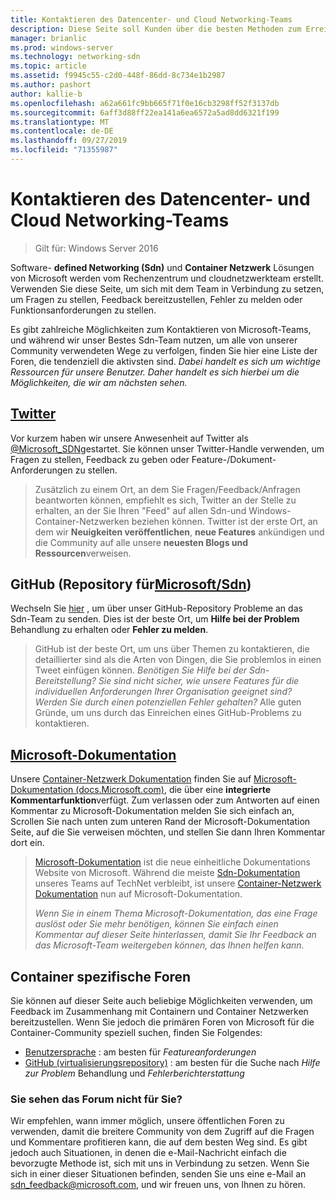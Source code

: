 ```yaml
---
title: Kontaktieren des Datencenter- und Cloud Networking-Teams
description: Diese Seite soll Kunden über die besten Methoden zum Erreichen des SDN-Teams in verschiedenen Kontexten informieren.
manager: brianlic
ms.prod: windows-server
ms.technology: networking-sdn
ms.topic: article
ms.assetid: f9945c55-c2d0-448f-86dd-8c734e1b2987
ms.author: pashort
author: kallie-b
ms.openlocfilehash: a62a661fc9bb665f71f0e16cb3298ff52f3137db
ms.sourcegitcommit: 6aff3d88ff22ea141a6ea6572a5ad8dd6321f199
ms.translationtype: MT
ms.contentlocale: de-DE
ms.lasthandoff: 09/27/2019
ms.locfileid: "71355987"
---
```

# <a name="contact-the-datacenter-and-cloud-networking-team"></a>Kontaktieren des Datencenter- und Cloud Networking-Teams

> Gilt für: Windows Server 2016

Software- **defined Networking \(Sdn\)** und **Container Netzwerk** Lösungen von Microsoft werden vom Rechenzentrum und cloudnetzwerkteam erstellt. Verwenden Sie diese Seite, um sich mit dem Team in Verbindung zu setzen, um Fragen zu stellen, Feedback bereitzustellen, Fehler zu melden oder Funktionsanforderungen zu stellen.

Es gibt zahlreiche Möglichkeiten zum Kontaktieren von Microsoft-Teams, und während wir unser Bestes Sdn-Team nutzen, um alle von unserer Community verwendeten Wege zu verfolgen, finden Sie hier eine Liste der Foren, die tendenziell die aktivsten sind. *Dabei handelt es sich um wichtige Ressourcen für unsere Benutzer. Daher handelt es sich hierbei um die Möglichkeiten, die wir am nächsten sehen.*

## <a name="twitterhttpstwittercommicrosoft_sdn"></a>[Twitter](https://twitter.com/Microsoft_SDN)

Vor kurzem haben wir unsere Anwesenheit auf Twitter als [@Microsoft_SDN](https://twitter.com/Microsoft_SDN)gestartet. Sie können unser Twitter-Handle verwenden, um Fragen zu stellen, Feedback zu geben oder Feature-/Dokument-Anforderungen zu stellen.
> Zusätzlich zu einem Ort, an dem Sie Fragen/Feedback/Anfragen beantworten können, empfiehlt es sich, Twitter an der Stelle zu erhalten, an der Sie Ihren "Feed" auf allen Sdn-und Windows-Container-Netzwerken beziehen können. Twitter ist der erste Ort, an dem wir **Neuigkeiten veröffentlichen**, **neue Features** ankündigen und die Community auf alle unsere **neuesten Blogs und Ressourcen**verweisen.

## <a name="github-microsoftsdn-repohttpsgithubcommicrosoftsdnissues"></a>GitHub (Repository für[Microsoft/Sdn](https://github.com/Microsoft/SDN/issues))
Wechseln Sie [hier](https://github.com/Microsoft/SDN/issues) , um über unser GitHub-Repository Probleme an das Sdn-Team zu senden. Dies ist der beste Ort, um **Hilfe bei der Problem** Behandlung zu erhalten oder **Fehler zu melden**.

> GitHub ist der beste Ort, um uns über Themen zu kontaktieren, die detaillierter sind als die Arten von Dingen, die Sie problemlos in einen Tweet einfügen können. *Benötigen Sie Hilfe bei der Sdn-Bereitstellung? Sie sind nicht sicher, wie unsere Features für die individuellen Anforderungen Ihrer Organisation geeignet sind? Werden Sie durch einen potenziellen Fehler gehalten?* Alle guten Gründe, um uns durch das Einreichen eines GitHub-Problems zu kontaktieren.

## <a name="microsoft-docshttpsdocsmicrosoftcom"></a>[Microsoft-Dokumentation](https://docs.microsoft.com/)
Unsere [Container-Netzwerk Dokumentation](https://docs.microsoft.com/virtualization/windowscontainers/manage-containers/container-networking) finden Sie auf [Microsoft-Dokumentation (docs.Microsoft.com)](https://docs.microsoft.com/), die über eine **integrierte Kommentarfunktion**verfügt. Zum verlassen oder zum Antworten auf einen Kommentar zu Microsoft-Dokumentation melden Sie sich einfach an, Scrollen Sie nach unten zum unteren Rand der Microsoft-Dokumentation Seite, auf die Sie verweisen möchten, und stellen Sie dann Ihren Kommentar dort ein.

> [Microsoft-Dokumentation](https://docs.microsoft.com/) ist die neue einheitliche Dokumentations Website von Microsoft. Während die meiste [Sdn-Dokumentation](https://technet.microsoft.com/windows-server-docs/networking/sdn/software-defined-networking) unseres Teams auf TechNet verbleibt, ist unsere [Container-Netzwerk Dokumentation](https://docs.microsoft.com/virtualization/windowscontainers/manage-containers/container-networking) nun auf Microsoft-Dokumentation.
> 
> *Wenn Sie in einem Thema Microsoft-Dokumentation, das eine Frage auslöst oder Sie mehr benötigen, können Sie einfach einen Kommentar auf dieser Seite hinterlassen, damit Sie Ihr Feedback an das Microsoft-Team weitergeben können, das Ihnen helfen kann.*

## <a name="container-specific-forums"></a>Container spezifische Foren
Sie können auf dieser Seite auch beliebige Möglichkeiten verwenden, um Feedback im Zusammenhang mit Containern und Container Netzwerken bereitzustellen. Wenn Sie jedoch die primären Foren von Microsoft für die Container-Community speziell suchen, finden Sie Folgendes:
- [Benutzersprache](https://windowsserver.uservoice.com/forums/304624-containers) : am besten für *Featureanforderungen*
- [GitHub (virtualisierungsrepository)](https://github.com/Microsoft/Virtualization-Documentation) : am besten für die Suche nach *Hilfe zur Problem* Behandlung und *Fehlerberichterstattung*

### <a name="not-seeing-the-forum-for-you"></a>Sie sehen das Forum nicht für Sie? 
Wir empfehlen, wann immer möglich, unsere öffentlichen Foren zu verwenden, damit die breitere Community von dem Zugriff auf die Fragen und Kommentare profitieren kann, die auf dem besten Weg sind. Es gibt jedoch auch Situationen, in denen die e-Mail-Nachricht einfach die bevorzugte Methode ist, sich mit uns in Verbindung zu setzen. Wenn Sie sich in einer dieser Situationen befinden, senden Sie uns eine e-Mail an sdn_feedback@microsoft.com, und wir freuen uns, von Ihnen zu hören.

